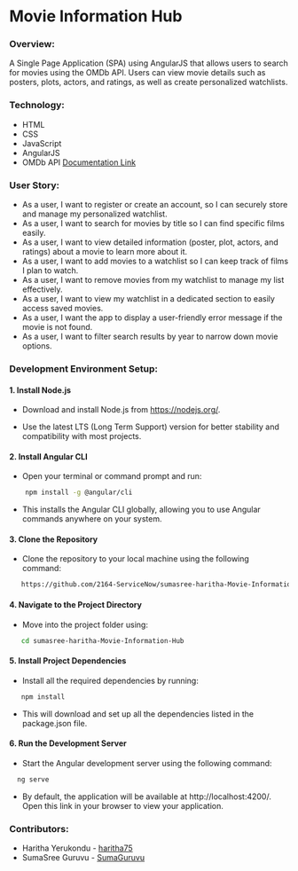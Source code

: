 # Movie Information Hub

### Overview:

A Single Page Application (SPA) using AngularJS that allows users to search for movies using the OMDb API. Users can view movie details such as posters, plots, actors, and ratings, as well as create personalized watchlists.

### Technology:

- HTML
- CSS
- JavaScript
- AngularJS
- OMDb API [Documentation Link](http://www.omdbapi.com/)

### User Story:

- As a user, I want to register or create an account, so I can securely store and manage my personalized watchlist.
- As a user, I want to search for movies by title so I can find specific films easily.
- As a user, I want to view detailed information (poster, plot, actors, and ratings) about a movie to learn more about it.
- As a user, I want to add movies to a watchlist so I can keep track of films I plan to watch.
- As a user, I want to remove movies from my watchlist to manage my list effectively.
- As a user, I want to view my watchlist in a dedicated section to easily access saved movies.
- As a user, I want the app to display a user-friendly error message if the movie is not found.
- As a user, I want to filter search results by year to narrow down movie options.

### Development Environment Setup:

#### 1. Install Node.js

- Download and install Node.js from https://nodejs.org/.

- Use the latest LTS (Long Term Support) version for better stability and compatibility with most projects.

#### 2. Install Angular CLI

- Open your terminal or command prompt and run:

```bash
    npm install -g @angular/cli
```

- This installs the Angular CLI globally, allowing you to use Angular commands anywhere on your system.

#### 3. Clone the Repository

- Clone the repository to your local machine using the following command:

```bash
   https://github.com/2164-ServiceNow/sumasree-haritha-Movie-Information-Hub
```

#### 4. Navigate to the Project Directory

- Move into the project folder using:

```bash
   cd sumasree-haritha-Movie-Information-Hub
```

#### 5. Install Project Dependencies

- Install all the required dependencies by running:

```bash
   npm install
```

- This will download and set up all the dependencies listed in the package.json file.

#### 6. Run the Development Server

- Start the Angular development server using the following command:

```bash
  ng serve
```

- By default, the application will be available at http://localhost:4200/. Open this link in your browser to view your application.

### Contributors:

- Haritha Yerukondu - [haritha75](https://github.com/haritha75)
- SumaSree Guruvu - [SumaGuruvu](https://github.com/SumaGuruvu)
